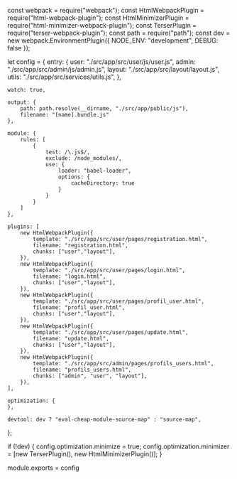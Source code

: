 const webpack = require("webpack");
const HtmlWebpackPlugin = require("html-webpack-plugin");
const HtmlMinimizerPlugin = require("html-minimizer-webpack-plugin");
const TerserPlugin = require("terser-webpack-plugin");
const path = require("path");
const dev = new webpack.EnvironmentPlugin({
    NODE_ENV: "development",
    DEBUG: false
});

let config = {
    entry: {
        user: "./src/app/src/user/js/user.js",
        admin: "./src/app/src/admin/js/admin.js",
        layout: "./src/app/src/layout/layout.js",
        utils: "./src/app/src/services/utils.js",
    },

    watch: true,

    output: {
        path: path.resolve(__dirname, "./src/app/public/js"),
        filename: "[name].bundle.js"
    },

    module: {
        rules: [
            {
                test: /\.js$/,
                exclude: /node_modules/,
                use: {
                    loader: "babel-loader",
                    options: {
                        cacheDirectory: true
                    }
                }
            }
        ]
    },

    plugins: [
        new HtmlWebpackPlugin({
            template: "./src/app/src/user/pages/registration.html",
            filename: "registration.html",
            chunks: ["user","layout"],
        }),
        new HtmlWebpackPlugin({
            template: "./src/app/src/user/pages/login.html",
            filename: "login.html",
            chunks: ["user","layout"],
        }),
        new HtmlWebpackPlugin({
            template: "./src/app/src/user/pages/profil_user.html",
            filename: "profil_user.html",
            chunks: ["user","layout"],
        }),
        new HtmlWebpackPlugin({
            template: "./src/app/src/user/pages/update.html",
            filename: "update.html",
            chunks: ["user","layout"],
        }),
        new HtmlWebpackPlugin({
            template: "./src/app/src/admin/pages/profils_users.html",
            filename: "profils_users.html",
            chunks: ["admin", "user", "layout"],
        }),
    ],

    optimization: {
    },

    devtool: dev ? "eval-cheap-module-source-map" : "source-map",
};

if (!dev) {
    config.optimization.minimize = true;
    config.optimization.minimizer = [new TerserPlugin(), new HtmlMinimizerPlugin()];
}


module.exports = config

<!-- <script type="module" src="../../layout/layout.js"></script>
    <script type="module" src="../js/actions_user.js"></script>
    <script type="module" src="../js/login.js"></script> -->